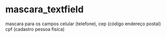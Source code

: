 # mascara_textfield
mascara para os campos celular (telefone), cep (código endereço postal) cpf (cadastro pessoa fisica)
